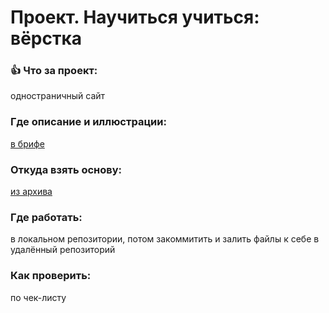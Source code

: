<h1>Проект. Научиться учиться: вёрстка</h1>       
<h3>👍 Что за проект: </h3>одностраничный сайт  
<h3>Где описание и иллюстрации:</h3><a href="https://code.s3.yandex.net/web-developer/project-1/sprint-1-brief.pdf" target="_blank">в брифе</a>        
<h3>Откуда взять основу: </h3><a href="https://code.s3.yandex.net/web-developer/project-1/sprint-1-brief.pdf(https://code.s3.yandex.net/Interactive-textbook/AS-frontend/zip/sprint-1__startkit.zip?etag=d403acb6c2ec1abf9473e6de3133784d)" target="_blank">из архива</a>     
<h3>Где работать:</h3> в локальном репозитории, потом закоммитить и залить файлы к себе в удалённый репозиторий     
<h3>Как проверить:</h3> по чек-листу     
